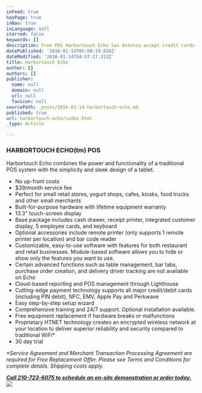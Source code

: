 ```yaml
---
inFeed: true
hasPage: true
inNav: true
inLanguage: null
starred: false
keywords: []
description: Free POS Harbortouch Echo San Antonio accept credit cards
datePublished: '2016-01-14T05:08:19.826Z'
dateModified: '2016-01-14T04:57:17.313Z'
title: Harbortouch Echo
author: []
authors: []
publisher:
  name: null
  domain: null
  url: null
  favicon: null
sourcePath: _posts/2016-01-14-harbortouch-echo.md
published: true
url: harbortouch-echo/index.html
_type: Article

---
```

### HARBORTOUCH ECHO(tm) POS

Harbortouch Echo combines the power and functionality of a traditional POS system with the simplicity and sleek design of a tablet.

* No up-front costs
* $39/month service fee
* Perfect for small retail stores, yogurt shops, cafes, kiosks, food trucks and other small merchants
* Built-for-purpose hardware with lifetime equipment warranty
* 13.3" touch-screen display
* Base package includes cash drawer, receipt printer, integrated customer display, 5 employee cards, and keyboard
* Optional accessories include remote printer (only supports 1 remote printer per location) and bar code reader
* Customizable, easy-to-use software with features for both restaurant and retail businesses. Module-based software allows you to hide or show only the features you want to use.
* Certain advanced functions such as table management, bar tabs, purchase order creation, and delivery driver tracking are not available on Echo
* Cloud-based reporting and POS management through Lighthouse
* Cutting-edge payment technology supports all major credit/debit cards (including PIN debit), NFC, EMV, Apple Pay and Perkwave
* Easy step-by-step setup wizard
* Comprehensive training and 24/7 support. Optional installation available.
* Free equipment replacement if hardware breaks or malfunctions
* Proprietary HTNET technology creates an encrypted wireless network at your location to deliver superior reliability and security compared to traditional WiFi\*
* 30 day trial

_\*Service Agreement and Merchant Transaction Processing Agreement are required for Free Replacement Offer. Please see Terms and Conditions for complete details. Shipping costs apply._

**_[Call 210-723-6075 to schedule an on-site demonstration or order today.][0]_**
![](https://the-grid-user-content.s3-us-west-2.amazonaws.com/7c063220-c5eb-4efa-b7ea-19bb2ab97a1d.png)

[0]: null